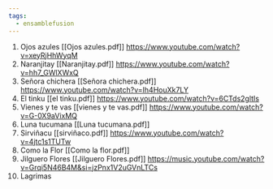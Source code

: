 ```yaml
---
tags:
  - ensamblefusion
---
```


1. Ojos azules [[Ojos azules.pdf]]  https://www.youtube.com/watch?v=xeyRjHhWyqM
2. Naranjitay [[Naranjitay.pdf]]  https://www.youtube.com/watch?v=hh7_GWlXWxQ
3. Señora chichera [[Señora chichera.pdf]] https://www.youtube.com/watch?v=Ih4HouXk7LY
4. El tinku [[el tinku.pdf]]  https://www.youtube.com/watch?v=6CTds2gltIs
5. Vienes y te vas  [[vienes y te vas.pdf]] https://www.youtube.com/watch?v=G-0X9aVixMQ
6. Luna tucumana [[Luna tucumana.pdf]] 
7. Sirviñacu [[sirviñaco.pdf]] https://www.youtube.com/watch?v=4jtc1s1TUTw
8. Como la Flor [[Como la flor.pdf]]
9. Jilguero Flores [[Jilguero Flores.pdf]] https://music.youtube.com/watch?v=Grqi5N46B4M&si=jzPnx1V2uGVnLTCs
10. Lagrimas 